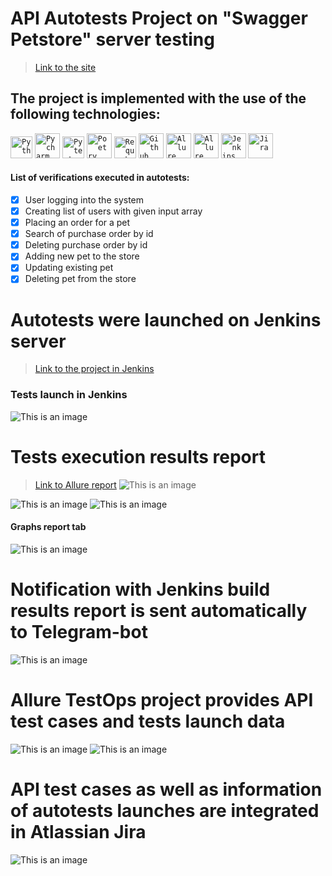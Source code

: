 # API Autotests Project on "Swagger Petstore" server testing
> <a target="_blank" href="https://petstore.swagger.io/">Link to the site</a>

## The project is implemented with the use of the following technologies:
<code><img title="Python" src="media/python.png" width="35"/></code>
<code><img title="Pycharm" src="media/pycharm.jpeg" width="40"/></code>
<code><img title="Pytest" src="media/pytest.png" width="35"/></code>
<code><img title="Poetry" src="media/Poetry.jpeg" width="40"/></code>
<code><img title="Requests" src="media/requests.png" width="35"/></code>
<code><img title="Github" src="media/github.png" width="40"/></code>
<code><img title="Allure Report" src="media/allure_report.png" width="40"/></code>
<code><img title="Allure TestOps" src="media/allure_testops.jpeg" width="40"/></code>
<code><img title="Jenkins" src="media/jenkins_logo.jpeg" width="40"/></code>
<code><img title="Jira" src="media/jira_logo.jpeg" width="40"/></code>

#### List of verifications executed in autotests:
- [x] User logging into the system
- [x] Creating list of users with given input array
- [x] Placing an order for a pet
- [x] Search of purchase order by id
- [x] Deleting purchase order by id
- [x] Adding new pet to the store
- [x] Updating existing pet
- [x] Deleting pet from the store

# Autotests were launched on Jenkins server
> <a target="_blank" href="https://jenkins.autotests.cloud/job/API_tests_petstore/">Link to the project in Jenkins</a>

### Tests launch in Jenkins
![This is an image](media/jenkins.png)

# Tests execution results report
> <a target="_blank" href="https://jenkins.autotests.cloud/job/API_tests_petstore/1/allure/">Link to Allure report</a>
![This is an image](media/Allure-report-main.png)

![This is an image](media/Allure-report-tests.png)
![This is an image](media/Allure-report-tests2.png)

#### Graphs report tab
![This is an image](media/graphs.png)

# Notification with Jenkins build results report is sent automatically to Telegram-bot
![This is an image](media/telegram-bot.jpg)

# Allure TestOps project provides API test cases and tests launch data
![This is an image](media/allure-testops.png)
![This is an image](media/allure-testops-dashboards.png)

# API test cases as well as information of autotests launches are integrated in Atlassian Jira
![This is an image](media/jira.png)
